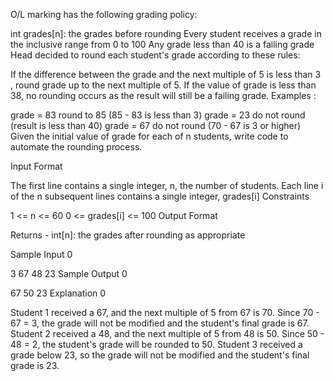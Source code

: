 O/L marking has the following grading policy:

int grades[n]: the grades before rounding
Every student receives a grade in the inclusive range from 0 to 100
Any grade less than 40 is a failing grade
Head decided to round each student's grade according to these rules:

If the difference between the grade and the next multiple of 5 is less than 3 , round grade up to the next multiple of 5.
If the value of grade is less than 38, no rounding occurs as the result will still be a failing grade.
Examples :

grade = 83 round to 85 (85 - 83 is less than 3)
grade = 23 do not round (result is less than 40)
grade = 67 do not round (70 - 67 is 3 or higher)
Given the initial value of grade for each of n students, write code to automate the rounding process.

Input Format

The first line contains a single integer, n, the number of students.
Each line i of the n subsequent lines contains a single integer, grades[i]
Constraints

1 <= n <= 60
0 <= grades[i] <= 100
Output Format

Returns - int[n]: the grades after rounding as appropriate

Sample Input 0

3
67
48
23 
Sample Output 0

67
50
23
Explanation 0

Student 1 received a 67, and the next multiple of 5 from 67 is 70. Since 70 - 67 = 3, the grade will not be modified and the student's final grade is 67. Student 2 received a 48, and the next multiple of 5 from 48 is 50. Since 50 - 48 = 2, the student's grade will be rounded to 50. Student 3 received a grade below 23, so the grade will not be modified and the student's final grade is 23.